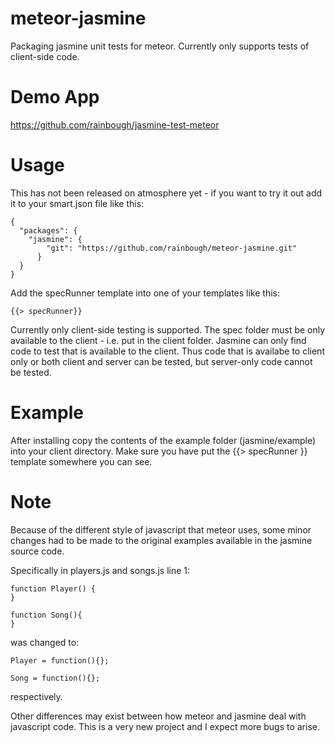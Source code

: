meteor-jasmine
==============

Packaging jasmine unit tests for meteor. Currently only supports tests of client-side code.


Demo App
========
https://github.com/rainbough/jasmine-test-meteor


Usage
=====

This has not been released on atmosphere yet - if you want to try it out add it to your smart.json file like this:
```
{
  "packages": {
    "jasmine": {
        "git": "https://github.com/rainbough/meteor-jasmine.git"
      }
  }
}
```

Add the specRunner template into one of your templates like this:
```
{{> specRunner}}
```

Currently only client-side testing is supported. The spec folder must be only available to the client - i.e. put in the client folder. Jasmine can only find code to test that is available to the client. Thus code that is availabe to client only or both client and server can be tested, but server-only code cannot be tested. 

Example
=======
After installing copy the contents of the example folder (jasmine/example) into your client directory. Make sure you have put the {{> specRunner }} template somewhere you can see. 

Note
====
Because of the different style of javascript that meteor uses, some minor changes had to be made to the original examples available in the jasmine source code.

Specifically in players.js and songs.js line 1:

```
function Player() {
}

function Song(){
}
```

was changed to:

```
Player = function(){};

Song = function(){};
```
respectively.

Other differences may exist between how meteor and jasmine deal with javascript code. This is a very new project and I expect more bugs to arise.





